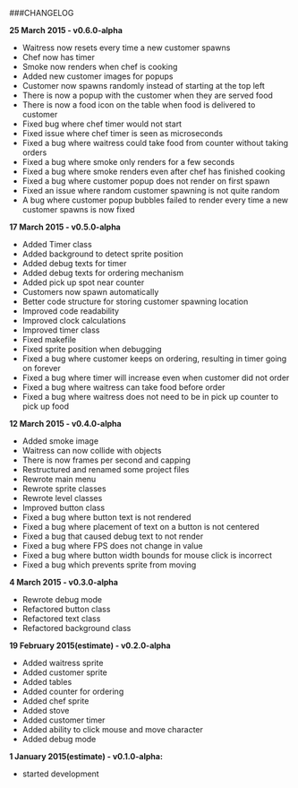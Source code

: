 ###CHANGELOG

**25 March 2015 - v0.6.0-alpha**
- Waitress now resets every time a new customer spawns
- Chef now has timer
- Smoke now renders when chef is cooking
- Added new customer images for popups
- Customer now spawns randomly instead of starting at the top left
- There is now a popup with the customer when they are served food
- There is now a food icon on the table when food is delivered to customer
- Fixed bug where chef timer would not start
- Fixed issue where chef timer is seen as microseconds
- Fixed a bug where waitress could take food from counter without taking orders
- Fixed a bug where smoke only renders for a few seconds
- Fixed a bug where smoke renders even after chef has finished cooking
- Fixed a bug where customer popup does not render on first spawn
- Fixed an issue where random customer spawning is not quite random
- A bug where customer popup bubbles failed to render every time a new customer spawns is now fixed

**17 March 2015 - v0.5.0-alpha**
- Added Timer class
- Added background to detect sprite position
- Added debug texts for timer
- Added debug texts for ordering mechanism
- Added pick up spot near counter
- Customers now spawn automatically
- Better code structure for storing customer spawning location
- Improved code readability
- Improved clock calculations
- Improved timer class
- Fixed makefile
- Fixed sprite position when debugging
- Fixed a bug where customer keeps on ordering, resulting in timer going on forever
- Fixed a bug where timer will increase even when customer did not order
- Fixed a bug where waitress can take food before order
- Fixed a bug where waitress does not need to be in pick up counter to pick up food

**12 March 2015 - v0.4.0-alpha**
- Added smoke image
- Waitress can now collide with objects
- There is now frames per second and capping
- Restructured and renamed some project files
- Rewrote main menu
- Rewrote sprite classes
- Rewrote level classes
- Improved button class
- Fixed a bug where button text is not rendered
- Fixed a bug where placement of text on a button is not centered
- Fixed a bug that caused debug text to not render
- Fixed a bug where FPS does not change in value
- Fixed a bug where button width bounds for mouse click is incorrect
- Fixed a bug which prevents sprite from moving

**4 March 2015 - v0.3.0-alpha**
- Rewrote debug mode
- Refactored button class
- Refactored text class
- Refactored background class

**19 February 2015(estimate) - v0.2.0-alpha**
- Added waitress sprite
- Added customer sprite
- Added tables
- Added counter for ordering
- Added chef sprite
- Added stove
- Added customer timer
- Added ability to click mouse and move character
- Added debug mode


**1 January 2015(estimate) - v0.1.0-alpha:**
- started development
